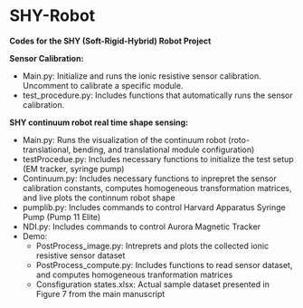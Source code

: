 # SHY-Robot
<html>
<body>
<p><b>Codes for the SHY (Soft-Rigid-Hybrid) Robot Project</b></p>
<p><b>Sensor Calibration:</b>
  <ul>
    <li>Main.py: Initialize and runs the ionic resistive sensor calibration. Uncomment to calibrate a specific module. </li>
    <li>test_procedure.py: Includes functions that automatically runs the sensor calibration.</li>
  </ul>
<p><b>SHY continuum robot real time shape sensing:</b></p>
<ul>
  <li>Main.py: Runs the visualization of the continuum robot (roto-translational, bending, and translational module configuration)</li>
  <li>testProcedue.py: Includes necessary functions to initialize the test setup (EM tracker, syringe pump)</li>
  <li>Continuum.py: Includes necessary functions to inprepret the sensor calibration constants, computes homogeneous transformation matrices, and live plots the continnum robot shape</li>
  <li>pumplib.py: Includes commands to control Harvard Apparatus Syringe Pump (Pump 11 Elite)</li>
  <li>NDI.py: Includes commands to control Aurora Magnetic Tracker</li>
  <li>Demo:
    <ul>
    <li>PostProcess_image.py: Intreprets and plots the collected ionic resistive sensor dataset </li>
    <li>PostProcess_compute.py: Includes functions to read sensor dataset, and computes homogeneous tranformation matrices </li>
    <li>Consfiguration states.xlsx: Actual sample dataset presented in Figure 7 from the main manuscript </li>
    </ul>
  </li>
</ul>  
</body>
</html>
